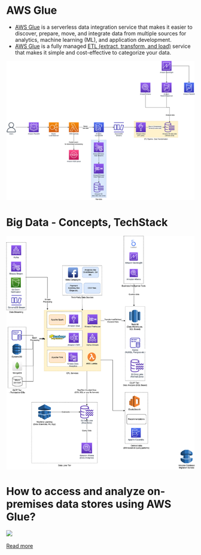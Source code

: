 # AWS Glue
- [AWS Glue](https://aws.amazon.com/glue/) is a serverless data integration service that makes it easier to discover, prepare, move, and integrate data from multiple sources for analytics, machine learning (ML), and application development.
- [AWS Glue](https://aws.amazon.com/glue/) is a fully managed [ETL (extract, transform, and load)](../../../../1_HLDDesignComponents/5_BigDataComponents/ETLServices/Readme.md) service that makes it simple and cost-effective to categorize your data.

![](../../../../3_HLDDesignProblems/AWSStreamProcessingUsingGlueAndS3/AWS-Stream-Processing-Using-Glue-&-S3.png)

# Big Data - Concepts, TechStack

![](../../../../1_HLDDesignComponents/5_BigDataComponents/BigData-ETL-OLTP-OLAP-DataLake.png)

# How to access and analyze on-premises data stores using AWS Glue?

![](https://d2908q01vomqb2.cloudfront.net/b6692ea5df920cad691c20319a6fffd7a4a766b8/2018/08/13/GlueOnPrem1.png)

[Read more](https://aws.amazon.com/blogs/big-data/how-to-access-and-analyze-on-premises-data-stores-using-aws-glue/)